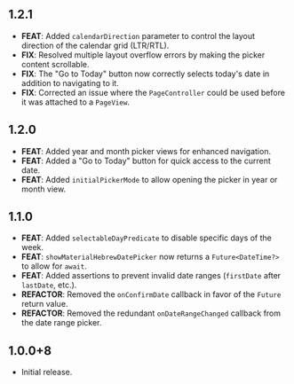 ## 1.2.1

- **FEAT**: Added `calendarDirection` parameter to control the layout direction of the calendar grid (LTR/RTL).
- **FIX**: Resolved multiple layout overflow errors by making the picker content scrollable.
- **FIX**: The "Go to Today" button now correctly selects today's date in addition to navigating to it.
- **FIX**: Corrected an issue where the `PageController` could be used before it was attached to a `PageView`.

## 1.2.0

- **FEAT**: Added year and month picker views for enhanced navigation.
- **FEAT**: Added a "Go to Today" button for quick access to the current date.
- **FEAT**: Added `initialPickerMode` to allow opening the picker in year or month view.

## 1.1.0

- **FEAT**: Added `selectableDayPredicate` to disable specific days of the week.
- **FEAT**: `showMaterialHebrewDatePicker` now returns a `Future<DateTime?>` to allow for `await`.
- **FEAT**: Added assertions to prevent invalid date ranges (`firstDate` after `lastDate`, etc.).
- **REFACTOR**: Removed the `onConfirmDate` callback in favor of the `Future` return value.
- **REFACTOR**: Removed the redundant `onDateRangeChanged` callback from the date range picker.

## 1.0.0+8

- Initial release.
